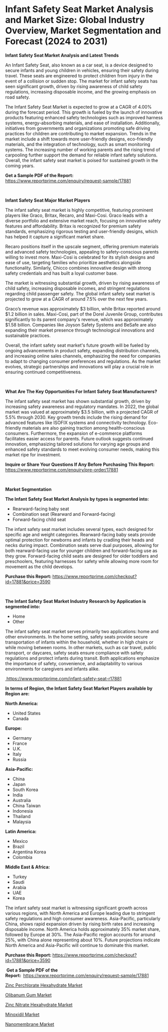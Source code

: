 <p><h1>Infant Safety Seat Market Analysis and Market Size: Global Industry Overview, Market Segmentation and Forecast (2024 to 2031)</h1></p><p><strong>Infant Safety Seat Market Analysis and Latest Trends</strong></p>
<p><p>An Infant Safety Seat, also known as a car seat, is a device designed to secure infants and young children in vehicles, ensuring their safety during travel. These seats are engineered to protect children from injury in the event of a collision or sudden stop. The market for infant safety seats has seen significant growth, driven by rising awareness of child safety regulations, increasing disposable income, and the growing emphasis on road safety.</p><p>The Infant Safety Seat Market is expected to grow at a CAGR of 4.00% during the forecast period. This growth is fueled by the launch of innovative products featuring enhanced safety technologies such as improved harness systems, energy-absorbing materials, and ease of installation. Additionally, initiatives from governments and organizations promoting safe driving practices for children are contributing to market expansion. Trends in the market include a shift towards more user-friendly designs, eco-friendly materials, and the integration of technology, such as smart monitoring systems. The increasing number of working parents and the rising trend of carpooling further support the demand for reliable infant safety solutions. Overall, the infant safety seat market is poised for sustained growth in the coming years.</p></p>
<p><strong>Get a Sample PDF of the Report:&nbsp;</strong> <a href="https://www.reportprime.com/enquiry/request-sample/17881?utm_campaign=57&utm_medium=2&utm_source=Github&utm_content=ia&utm_term=20112024&utm_id=infant-safety-seat">https://www.reportprime.com/enquiry/request-sample/17881</a></p>
<p>&nbsp;</p>
<p><strong>Infant Safety Seat Major Market Players</strong></p>
<p><p>The infant safety seat market is highly competitive, featuring prominent players like Graco, Britax, Recaro, and Maxi-Cosi. Graco leads with a diverse portfolio and extensive market reach, focusing on innovative safety features and affordability. Britax is recognized for premium safety standards, emphasizing rigorous testing and user-friendly designs, which has helped it capture a significant market share.</p><p>Recaro positions itself in the upscale segment, offering premium materials and advanced safety technologies, appealing to safety-conscious parents willing to invest more. Maxi-Cosi is celebrated for its stylish designs and ease of use, targeting families who prioritize aesthetics alongside functionality. Similarly, Chicco combines innovative design with strong safety credentials and has built a loyal customer base.</p><p>The market is witnessing substantial growth, driven by rising awareness of child safety, increasing disposable incomes, and stringent regulations regarding child passenger safety. The global infant safety seat market is projected to grow at a CAGR of around 7.5% over the next few years.</p><p>Graco’s revenue was approximately $3 billion, while Britax reported around $1.2 billion in sales. Maxi-Cosi, part of the Dorel Juvenile Group, contributes significantly to its parent company's revenue, which was approximately $1.58 billion. Companies like Joyson Safety Systems and BeSafe are also expanding their market presence through technological innovations and sustainable practices.</p><p>Overall, the infant safety seat market's future growth will be fueled by ongoing advancements in product safety, expanding distribution channels, and increasing online sales channels, emphasizing the need for companies to adapt to changing consumer preferences and regulations. As the market evolves, strategic partnerships and innovations will play a crucial role in ensuring continued competitiveness.</p></p>
<p>&nbsp;</p>
<p><strong>What Are The Key Opportunities For Infant Safety Seat Manufacturers?</strong></p>
<p><p>The infant safety seat market has shown substantial growth, driven by increasing safety awareness and regulatory mandates. In 2022, the global market was valued at approximately $3.5 billion, with a projected CAGR of 5.5% through 2030. Key growth trends include the rising demand for advanced features like ISOFIX systems and connectivity technology. Eco-friendly materials are also gaining traction among health-conscious consumers. Furthermore, the expansion of e-commerce platforms facilitates easier access for parents. Future outlook suggests continued innovation, emphasizing tailored solutions for varying age groups and enhanced safety standards to meet evolving consumer needs, making this market ripe for investment.</p></p>
<p><strong>Inquire or Share Your Questions If Any Before Purchasing This Report:</strong> <a href="https://www.reportprime.com/enquiry/pre-order/17881?utm_campaign=57&utm_medium=2&utm_source=Github&utm_content=ia&utm_term=20112024&utm_id=infant-safety-seat">https://www.reportprime.com/enquiry/pre-order/17881</a></p>
<p>&nbsp;</p>
<p><strong>Market Segmentation</strong></p>
<p><strong>The Infant Safety Seat Market Analysis by types is segmented into:</strong></p>
<p><ul><li>Rearward-facing baby seat</li><li>Combination seat (Rearward and Forward-facing)</li><li>Forward-facing child seat</li></ul></p>
<p><p>The infant safety seat market includes several types, each designed for specific age and weight categories. Rearward-facing baby seats provide optimal protection for newborns and infants by cradling their heads and necks during impact. Combination seats serve dual purposes, allowing for both rearward-facing use for younger children and forward-facing use as they grow. Forward-facing child seats are designed for older toddlers and preschoolers, featuring harnesses for safety while allowing more room for movement as the child develops.</p></p>
<p><strong>Purchase this Report:&nbsp;</strong><a href="https://www.reportprime.com/checkout?id=17881&price=3590&utm_campaign=57&utm_medium=2&utm_source=Github&utm_content=ia&utm_term=20112024&utm_id=infant-safety-seat">https://www.reportprime.com/checkout?id=17881&price=3590</a></p>
<p>&nbsp;</p>
<p><strong>The Infant Safety Seat Market Industry Research by Application is segmented into:</strong></p>
<p><ul><li>Home</li><li>Other</li></ul></p>
<p><p>The infant safety seat market serves primarily two applications: home and other environments. In the home setting, safety seats provide secure transportation of infants within the household, whether in high chairs or while moving between rooms. In other markets, such as car travel, public transport, or daycares, safety seats ensure compliance with safety regulations and protect infants during transit. Both applications emphasize the importance of safety, convenience, and adaptability to various environments for caregivers and infants alike.</p></p>
<p><a href="https://www.reportprime.com/infant-safety-seat-r17881?utm_campaign=57&utm_medium=2&utm_source=Github&utm_content=ia&utm_term=20112024&utm_id=infant-safety-seat">&nbsp;https://www.reportprime.com/infant-safety-seat-r17881</a></p>
<p><strong>In terms of Region, the Infant Safety Seat Market Players available by Region are:</strong></p>
<p>
    <p> <strong> North America: </strong>
        <ul>
            <li>United States</li>
            <li>Canada</li>
        </ul>
        </p> 
    <p> <strong> Europe: </strong>
        <ul>
            <li>Germany</li>
            <li>France</li>
            <li>U.K.</li>
            <li>Italy</li>
            <li>Russia</li>
        </ul>
        </p> 
    <p> <strong> Asia-Pacific: </strong>
        <ul>
            <li>China</li>
            <li>Japan</li>
            <li>South Korea</li>
            <li>India</li>
            <li>Australia</li>
            <li>China Taiwan</li>
            <li>Indonesia</li>
            <li>Thailand</li>
            <li>Malaysia</li>
        </ul>
        </p> 
    <p> <strong> Latin America: </strong>
        <ul>
            <li>Mexico</li>
            <li>Brazil</li>
            <li>Argentina Korea</li>
            <li>Colombia</li>
        </ul>
        </p> 
    <p> <strong> Middle East & Africa: </strong>
        <ul>
            <li>Turkey</li>
            <li>Saudi</li>
            <li>Arabia</li>
            <li>UAE</li>
            <li>Korea</li>
        </ul>
    </p>
    </p>
<p><p>The infant safety seat market is witnessing significant growth across various regions, with North America and Europe leading due to stringent safety regulations and high consumer awareness. Asia-Pacific, particularly China, shows rapid expansion driven by rising birth rates and increasing disposable income. North America holds approximately 35% market share, followed by Europe at 30%. The Asia-Pacific region accounts for around 25%, with China alone representing about 10%. Future projections indicate North America and Asia-Pacific will continue to dominate this market.</p></p>
<p><strong>Purchase this Report: </strong><a href="https://www.reportprime.com/checkout?id=17881&price=3590&utm_campaign=57&utm_medium=2&utm_source=Github&utm_content=ia&utm_term=20112024&utm_id=infant-safety-seat">https://www.reportprime.com/checkout?id=17881&price=3590</a></p>
<p>&nbsp;<strong>Get a Sample PDF of the Report:&nbsp;&nbsp;</strong><a href="https://www.reportprime.com/enquiry/request-sample/17881?utm_campaign=57&utm_medium=2&utm_source=Github&utm_content=ia&utm_term=20112024&utm_id=infant-safety-seat">https://www.reportprime.com/enquiry/request-sample/17881</a></p>
<p><strong></strong></p>
<p><p><a href="https://issuu.com/reportprime-2/docs/zinc-perchlorate-hexahydrate-market_6926a557ed8c2b?utm_campaign=57&utm_medium=2&utm_source=Github&utm_content=ia&utm_term=20112024&utm_id=infant-safety-seat">Zinc Perchlorate Hexahydrate Market</a></p><p><a href="https://www.linkedin.com/pulse/pulse-olibanum-gum-rhythms-change-market-resonance-2024-2031-fqm0c?utm_campaign=57&utm_medium=2&utm_source=Github&utm_content=ia&utm_term=20112024&utm_id=infant-safety-seat">Olibanum Gum Market</a></p><p><a href="https://issuu.com/reportprime-2/docs/zinc-nitrate-hexahydrate-market-siz_556e2022cabb91?utm_campaign=57&utm_medium=2&utm_source=Github&utm_content=ia&utm_term=20112024&utm_id=infant-safety-seat">Zinc Nitrate Hexahydrate Market</a></p><p><a href="https://github.com/bmorecock/Market-Research-Report-List-5/blob/main/minoxidil-market.md?utm_campaign=57&utm_medium=2&utm_source=Github&utm_content=ia&utm_term=20112024&utm_id=infant-safety-seat">Minoxidil Market</a></p><p><a href="https://www.linkedin.com/pulse/nanomembrane-market-overview-global-trends-future-ihuge?utm_campaign=57&utm_medium=2&utm_source=Github&utm_content=ia&utm_term=20112024&utm_id=infant-safety-seat">Nanomembrane Market</a></p></p>